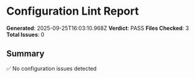 # Configuration Lint Report

**Generated**: 2025-09-25T16:03:10.968Z
**Verdict**: PASS
**Files Checked**: 3
**Total Issues**: 0

## Summary

✅ No configuration issues detected
